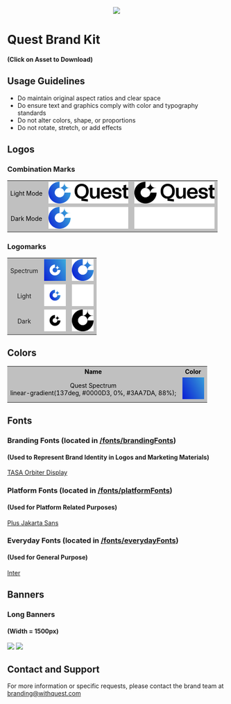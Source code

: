 <p align="center">
    <img src="banners/w1500px/bannerWithSlogan1.png">
</p>

# Quest Brand Kit
#### (Click on Asset to Download)

## Usage Guidelines
- Do maintain original aspect ratios and clear space
- Do ensure text and graphics comply with color and typography standards
- Do not alter colors, shape, or proportions
- Do not rotate, stretch, or add effects

## Logos

### Combination Marks

<table>
  <tr style="background-color: #c0c0c0; color: black;">
    <td align="center">
        Light Mode
    </td>
    <td align="center">
        <img src="logos/combinationMarks/coloredMarkBlackText.png" height="50"/>
    </td>
    <td align="center">
        <img src="logos/combinationMarks/blackMarkBlackText.png" height="50"/>
    </td>
  </tr>
  <tr style="background-color: #c0c0c0; color: black;">
    <td align="center">
        Dark Mode
    </td>
    <td align="center">
        <img src="logos/combinationMarks/coloredMarkWhiteText.png" height="50"/>
    </td>
    <td align="center">
        <img src="logos/combinationMarks/whiteMarkWhiteText.png" height="50"/>
    </td>
  </tr>
</table>

### Logomarks

<table>
  <tr style="background-color: #c0c0c0;">
    <td align="center">
        Spectrum
    </td>
    <td align="center">
        <img src="logos/logomarks/whiteMarkColoredBackground.png" height="50"/>
    </td>
    <td align="center">
        <img src="logos/logomarks/coloredMark.png" height="50"/>
    </td>
  </tr>
  <tr style="background-color: #c0c0c0;">
    <td align="center">
        Light
    </td>
    <td align="center">
        <img src="logos/logomarks/coloredMarkWhiteBackground.png" height="50"/>
    </td>
    <td align="center">
        <img src="logos/logomarks/whiteMark.png" height="50"/>
    </td>
  </tr>
  <tr style="background-color: #c0c0c0;">
    <td align="center">
        Dark
    </td>
    <td align="center">
        <img src="logos/logomarks/blackMarkWhiteBackground.png" height="50"/>
    </td>
    <td align="center">
        <img src="logos/logomarks/blackMark.png" height="50"/>
    </td>
  </tr>
</table>

## Colors
<table>
    <tr style="background-color: #c0c0c0; color: black;">
        <th>Name</th>
        <th>Color</th>
    </tr>
    <tr style="background-color: #c0c0c0; color: black;">
    <td align="center">
        Quest Spectrum <br>
        linear-gradient(137deg, #0000D3, 0%, #3AA7DA, 88%);
    </td>
    <td align="center">
        <img src="colors/questSpectrum.png" width="50"/>
    </td>
</tr>
</table>


## Fonts

### Branding Fonts (located in [/fonts/brandingFonts](fonts/brandingFonts))
#### (Used to Represent Brand Identity in Logos and Marketing Materials)
[TASA Orbiter Display](fonts/brandingFonts)

### Platform Fonts (located in [/fonts/platformFonts](fonts/platformFonts))
#### (Used for Platform Related Purposes)
[Plus Jakarta Sans](fonts/platformFonts)

### Everyday Fonts (located in [/fonts/everydayFonts](fonts/everydayFonts))

#### (Used for General Purpose)
[Inter](fonts/everydayFonts)

## Banners

### Long Banners
#### (Width = 1500px)
<img src="banners/w1500px/bannerWithSlogan1.png"/>
<img src="banners/w1500px/abstractBanner1.png"/>

## Contact and Support
For more information or specific requests, please contact the brand team at [branding@withquest.com](mailto:branding@withquest.com)
